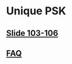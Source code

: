 # Unique PSK

## [Slide 103-106 ](https://nileglobalinc-my.sharepoint.com/:p:/g/personal/shiv_nilesecure_com/EagTnKkddrdNmvCBfg9VKc8BBMgz0NvbspC0xJlUFoqzmg?e=7ophiM)

## [FAQ](https://nile-global.atlassian.net/wiki/spaces/SO/pages/1765146711/UPSK+and+Self+Registration+portal)